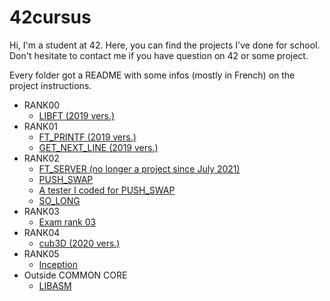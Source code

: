 # 42cursus
Hi, I'm a student at 42. Here, you can find the projects I've done for school.
Don't hesitate to contact me if you have question on 42 or some project.

Every folder got a README with some infos (mostly in French) on the project instructions.

- RANK00
  - <a href="https://github.com/Mel-louie/42cursus/tree/main/rank00_libft_2019">LIBFT (2019 vers.) </a>
- RANK01
  - <a href="https://github.com/Mel-louie/42cursus/tree/main/rank01_ft_printf">FT_PRINTF (2019 vers.) </a>
  - <a href="https://github.com/Mel-louie/42cursus/tree/main/rank01_get_next_line">GET_NEXT_LINE (2019 vers.) </a>
- RANK02
  - <a href="https://github.com/Mel-louie/42cursus/tree/main/rank02OLD_ft_server">FT_SERVER (no longer a project since July 2021) </a>
  - <a href="https://github.com/Mel-louie/42cursus/tree/main/rank02_push_swap"> PUSH_SWAP </a>
  - <a href="https://github.com/Mel-louie/42cursus/tree/main/rank02_push_swap_tester"> A tester I coded for PUSH_SWAP </a>
  - <a href="https://github.com/Mel-louie/42cursus/tree/main/rank02_so_long">SO_LONG </a>
- RANK03
  - <a href="https://github.com/Mel-louie/42cursus/tree/main/rank03_exam">Exam rank 03 </a>
- RANK04
  -  <a href="https://github.com/Mel-louie/42cursus/tree/main/rank04_cub3D">cub3D (2020 vers.) </a>
- RANK05
  - <a href="https://github.com/Mel-louie/42cursus/tree/main/rank05_inception">Inception </a>
 - Outside COMMON CORE
    - <a href="https://github.com/Mel-louie/42cursus/tree/main/rn_42_libasm">LIBASM </a>
